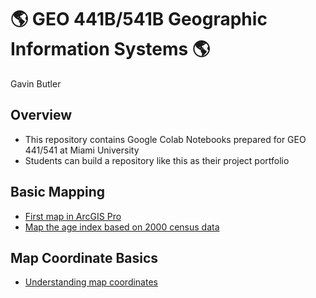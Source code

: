 # :earth_americas: GEO 441B/541B Geographic Information Systems :earth_americas:

Gavin Butler

## Overview
- This repository contains Google Colab Notebooks prepared for GEO 441/541 at Miami University
- Students can build a repository like this as their project portfolio

## Basic Mapping

- [First map in ArcGIS Pro](https://github.com/GavinButler24/gis-project-portfolio-geo441-541b/blob/main/Basic-Mapping/First-Map-Arcgis-Pro.ipynb)
- [Map the age index based on 2000 census data](https://github.com/GavinButler24/gis-project-portfolio-geo441-541b/blob/main/Basic-Mapping/Age-Index-Mapping.ipynb)

## Map Coordinate Basics

- [Understanding map coordinates](https://github.com/GavinButler24/gis-project-portfolio-geo441-541b/blob/main/Map-Coordinate-Basics/Understanding-Mapping-Coordinates.ipynb)
